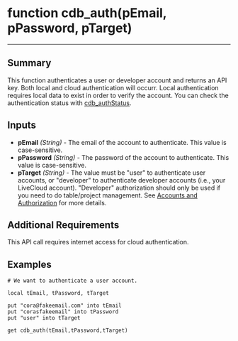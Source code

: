 # function cdb_auth(pEmail, pPassword, pTarget)

---
## Summary
This function authenticates a user or developer account and returns an API key. Both local and cloud authentication will occurr. Local authentication requires local data to exist in order to verify the account. You can check the authentication status with [cdb_authStatus](AuthStatus.md).

## Inputs
* **pEmail** *(String)* - The email of the account to authenticate. This value is case-sensitive.
* **pPassword** *(String)* - The password of the account to authenticate. This value is case-sensitive.
* **pTarget** *(String)* - The value must be "user" to authenticate user accounts, or "developer" to authenticate developer accounts (i.e., your LiveCloud account). "Developer" authorization should only be used if you need to do table/project management. See [Accounts and Authorization](AddingUsers.md) for more details.


## Additional Requirements
This API call requires internet access for cloud authentication.


## Examples
```livecodeserver
# We want to authenticate a user account.

local tEmail, tPassword, tTarget

put "cora@fakeemail.com" into tEmail
put "corasfakeemail" into tPassword
put "user" into tTarget

get cdb_auth(tEmail,tPassword,tTarget)
```